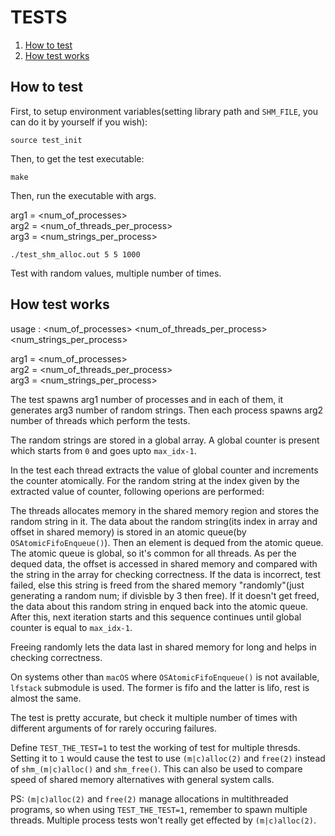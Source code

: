 # TESTS

<ol>
	<li>
		<a href="#how-to-test">How to test</a>
	</li>
	<li>
		<a href="#how-test-works">How test works</a>
	</li>
</ol>


<h2>How to test</h2>

First, to setup environment variables(setting library path and `SHM_FILE`, you can do it by yourself if you wish):

```
source test_init
```

Then, to get the test executable:

```
make
```
 
Then, run the executable with args.

arg1 = <num_of_processes><br>
arg2 = <num_of_threads_per_process><br>
arg3 = <num_strings_per_process><br>

```
./test_shm_alloc.out 5 5 1000
```

Test with random values, multiple number of times.
 
 <h2>How test works</h2>
 
usage :  <num_of_processes> <num_of_threads_per_process> <num_strings_per_process>

arg1 = <num_of_processes><br>
arg2 = <num_of_threads_per_process><br>
arg3 = <num_strings_per_process><br>

The test spawns arg1 number of processes and in each of them, it generates arg3 number of
random strings. Then each process spawns arg2 number of threads which perform the tests.

The random strings are stored in a global array. A global counter is present which starts from `0` and goes upto `max_idx-1`.

In the test each thread extracts the value of global counter and increments the counter atomically. For the random string at the index given by the extracted value of counter, following operions are performed:

The threads allocates memory in the shared memory region and stores the random string in it.
The data about the random string(its index in array and offset in shared memory) is stored in an atomic queue(by 
`OSAtomicFifoEnqueue()`). Then an element is dequed from the atomic queue. The atomic queue is global, so it's common for all 
threads. As per the dequed data, the offset is accessed in shared memory and compared with the string in the array for 
checking correctness. If the data is incorrect, test failed, else this string is freed from the shared memory "randomly"(just 
generating a random num; if divisble by 3 then free). If it doesn't get freed, the data about this random string in enqued
back into the atomic queue. After this, next iteration starts and this sequence continues until global counter is equal to
`max_idx-1`.

Freeing randomly lets the data last in shared memory for long and helps in checking correctness.

On systems other than `macOS` where `OSAtomicFifoEnqueue()` is not available, `lfstack` submodule is used. The former is
fifo and the latter is lifo, rest is almost the same.

The test is pretty accurate, but check it multiple number of times with different arguments of 
for rarely occuring failures.

Define `TEST_THE_TEST=1` to test the working of test for multiple thresds. Setting it to `1` would cause the test
to use `(m|c)alloc(2)` and `free(2)` instead of `shm_(m|c)alloc()` and `shm_free()`. This can also
be used to compare speed of shared memory alternatives with general system calls.


PS: `(m|c)alloc(2)` and `free(2)` manage allocations in multithreaded programs, so when using `TEST_THE_TEST=1`, remember
to spawn multiple threads. Multiple process tests won't really get effected by `(m|c)alloc(2)`.
